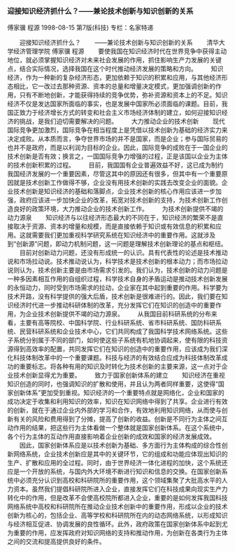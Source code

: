 ### 迎接知识经济抓什么？——兼论技术创新与知识创新的关系
傅家骥  程源
1998-08-15
第7版(科技)
专栏：名家特递

　　迎接知识经济抓什么？
　　——兼论技术创新与知识创新的关系
　　清华大学经济管理学院  傅家骥  程源
　　要使我国在知识经济时代在世界竞争中获得主动地位，就必须掌握知识经济对未来社会发展的作用，抓住影响生产力发展的关键点，结合实际情况，选择我国在这个时代推动经济发展的策略和方向。
　　知识经济，作为一种新的复杂经济形态，更加依赖于知识的积累和应用，与其他经济形态相比，它一改过去那种资源、资本的总量和增量决定模式，更加强调创新的作用，只有不断地创新，才能获得持续的竞争优势，弥补资源和资本上的不足。知识经济不仅是发达国家所面临的事实，也是发展中国家所必须面临的课题。目前，我国正致力于经济增长方式的转变和社会主义市场经济体制的建立，如何迎接知识经济的挑战，是我们迫切需要解决的问题。
　　大力推动企业的技术创新
　　现代国际竞争更加激烈，国际竞争在相当程度上是凭借以技术创新为基础的经济实力来决定成败。从本质而言，争夺世界市场的并不是国家，而是企业；参与国际贸易的也并不是政府，而是以利润为目标的企业。因此，国际竞争的成败在于一国企业的技术创新是否有效；换言之，一国国际竞争力增强的过程，正是该国以企业为主体的技术创新积累的过程。
　　目前，我国国有企业普遍效益不好，这已成为制约我国经济发展的一个重要因素，尽管这其中的原因还有很多，但其中有一个重要原因就是技术创新工作做得不够，企业没有用技术创新的实践去改变企业的面貌。企业技术创新是知识经济的基础和落脚点，企业技术创新的核心作用应该进一步加强，政府应该进一步加快企业的改革，拓宽对技术创新的支持，为技术创新工作创造良好的政策环境，大力推动企业的技术创新工作。
　　为技术创新提供不竭的动力源泉
　　知识经济与以往经济形态最大的不同在于，知识经济的繁荣不是直接取决于资源、资本的增量和规模，而是直接依赖于知识或有效信息的积累和应用。这就需要我们更加重视科学研究系统在知识经济中的重要作用。这就涉及到“创新源”问题，即动力机制问题，这一问题是理解技术创新理论的基点和枢纽。
　　目前对创新动力问题，还没有形成统一的认识。具有代表性的论述是技术推动说和市场拉动说。技术推动说认为，科学技术是技术创新的根本动力；而市场拉动说则认为，技术创新主要是由市场需求引发的。我们认为，技术创新的动力问题是一种多因素相互作用的自组织过程，科学技术自身的矛盾运动是推动技术创新发展的永恒动力，同时受到市场需求的拉动，企业家在其中起到重要的作用。科学要为技术开路，没有科学提供的强大后盾，技术创新是很难进行的。因此，我们要在知识经济时代进一步推动科研体制的改革，充分发挥它们在知识的创造中的重要作用，为企业技术创新提供不竭的动力源泉。
　　从我国目前科研系统的分布来看，主要有高等院校、中国科学院、行业科研系统、省市科研系统、国防科研系统、民营科研系统和企业技术中心，它们共同构成了我国科学技术网络系统。这些子系统分别属于不同的部门，如何使这些子系统有机地协调起来，使有限的科技资源得到高效率的配置，共同发挥它们在知识的创造中的重要作用，应该成为我们深化科技体制改革中的一个重要课题。科技与经济的有效结合应成为科技体制改革成功的重要标志。将各种有用的知识及时转化为技术创新的主要来源，这一点对于企业技术创新显得尤为重要。
　　致力于国家创新体系的建立
　　知识经济在重视知识创造的同时，也强调知识的扩散和使用，并且认为两者同样重要，这使得“国家创新体系”更加受到重视。知识经济的一个重要特点就是网络化，企业和国家的成功决定于收集和利用知识的效率，知识在知识网络中得到了共享。企业进行有效的创新，就在于通过企业内外部的学习和合作，有效地利用知识网络，从而使与创新有关的风险和费用得到了分摊，提高了创新的收益。创新是不同行为主体之间互动作用的结果，把这些行为主体看做一个整体就是国家创新体系。在这个系统中，各个行为主体的互动作用直接影响着企业创新的成效和国家的经济发展成效。
　　因此，国家创新体系应是以技术创新为基础、多方面行为主体构成的综合性创新网络系统，企业技术创新应是其中的关键环节，它的组成和功能应体现出知识的生产、扩散和应用的全过程。同时，由于世界经济一体化进程的加快，这个系统还应是一个开放的系统，与国内外大环境不断进行知识和信息的交换。在国家创新系统中必须充分认识到高校和科研院所的重要作用，这个领域集聚了大批高水平的人力资本。虽然我们提倡科研院所进入企业，直接发挥它们在科技成果向现实生产力转化中的作用，但是改革不会使高校院所都进入企业，重要的是如何发挥我国科技网络系统中高校和科研院所在推动企业技术创新中的重要作用，形成以企业的技术创新为核心的，包括企业、高等学校和科研院所在内的动态网络系统，以形成知识与经济相互促进、协调发展的良性循环。此外，政府政策在国家创新体系中起到尤为重要的作用，应发挥政府对知识网络的支持和推动作用，为创新在各类行为主体之间的交流和提高提供良好的条件。
